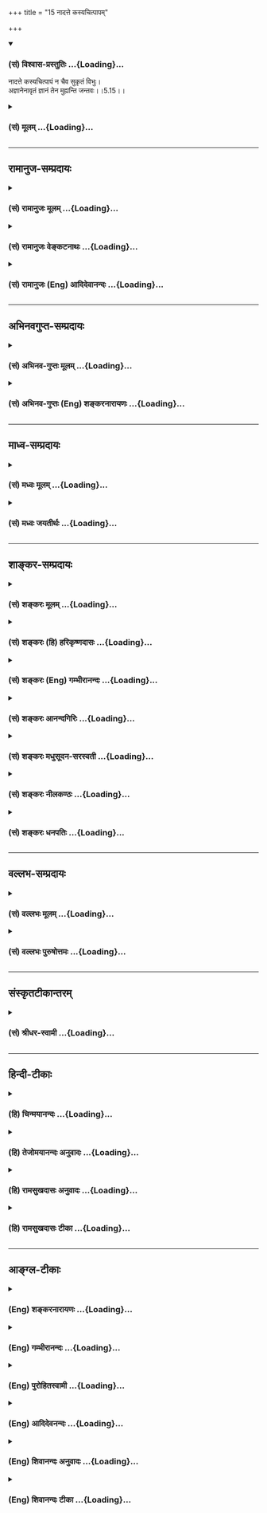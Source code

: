+++
title = "15 नादत्ते कस्यचित्पापम्"

+++
<div class="js_include" newlevelforh1="3" title="(सं) विश्वास-प्रस्तुतिः" unfilled url="/purANam/mahAbhAratam/06-bhIShma-parva/02-bhagavad-gItA-parva/saMskRtam/vishvAsa-prastutiH/05_karma-saMnyAsa-yogaH/15_nAdatte_kasyachit.md">
<details open><summary><h3>(सं) विश्वास-प्रस्तुतिः ...{Loading}...</h3></summary>

नादत्ते कस्यचित्पापं न चैव सुकृतं विभुः।  
अज्ञानेनावृतं ज्ञानं तेन मुह्यन्ति जन्तवः।।5.15।।
</details>
</div>
<div class="js_include collapsed" newlevelforh1="3" title="(सं) मूलम्" unfilled url="/purANam/mahAbhAratam/06-bhIShma-parva/02-bhagavad-gItA-parva/saMskRtam/mUlam/05_karma-saMnyAsa-yogaH/15_nAdatte_kasyachit.md">
<details><summary><h3>(सं) मूलम् ...{Loading}...</h3></summary>

नादत्ते कस्यचित्पापं न चैव सुकृतं विभुः।  
अज्ञानेनावृतं ज्ञानं तेन मुह्यन्ति जन्तवः।।5.15।।
</details>
</div>


_________________
## रामानुज-सम्प्रदायः
<div class="js_include collapsed" newlevelforh1="3" title="(सं) रामानुजः मूलम्" unfilled url="/purANam/mahAbhAratam/06-bhIShma-parva/02-bhagavad-gItA-parva/saMskRtam/rAmAnujaH/mUlam/05_karma-saMnyAsa-yogaH/15_nAdatte_kasyachit.md">
<details><summary><h3>(सं) रामानुजः मूलम् ...{Loading}...</h3></summary>

।।5.15।।**कस्यचित्** स्वसम्बन्धितया अभिमतस्य पुत्रादेः **पापं** दुःखं
**न आदत्ते** न अपनुदति कस्यचित् प्रतिकूलतया अभिमतस्य **सुकृतं** सुखं **च
न** आदत्ते न अपनुदति। यतः अयं **विभुः** न क्वाचित्कः न
देवादिदेहाद्यसाधारणदेशः अत एव न कस्यचित् सम्बन्धी न कस्यचित् प्रतिकूलः
च। सर्वम् इदं वासनाकृतम्। एवंस्वभावस्य कथम् इयं विपरीतवासना उत्पद्यते
**अज्ञानेन आवृतं ज्ञानम्** ज्ञानविरोधिना पूर्वपूर्वकर्मणा
स्वफलानुभवयोग्यत्वाय अस्य ज्ञानम् आवृतं संकुचितम् तेन ज्ञानावरणरूपेण
कर्मणा देवादिदेहसंयोगः तत्तदात्माभिमानरूपमोहः च जायते। ततः च
तथाविधात्माभिमानवासना तदुचितकर्मवासना च। वासनातो विपरीतात्माभिमानः
कर्मारम्भश्च उपपद्यते।  
  
सर्वं ज्ञानप्लवेनैव वृजिनं संतरिष्यसि (गीता 4।36)ज्ञानाग्निः सर्वकर्माणि
भस्मसात्कुरुते तथा (गीता 4।37)न हि ज्ञानेन सदृशं पवित्रम् (गीता 4।38)
इति पूर्वोक्तं स्वकाले संगमयति

</details>
</div>
<div class="js_include collapsed" newlevelforh1="3" title="(सं) रामानुजः वेङ्कटनाथः" unfilled url="/purANam/mahAbhAratam/06-bhIShma-parva/02-bhagavad-gItA-parva/saMskRtam/rAmAnujaH/venkaTanAthaH/05_karma-saMnyAsa-yogaH/15_nAdatte_kasyachit.md">
<details><summary><h3>(सं) रामानुजः वेङ्कटनाथः ...{Loading}...</h3></summary>

  
  
।।5.15।। आत्मनोऽकर्तृत्वादिकस्य वासनायाः कर्तृत्वादिकस्य च विवरणंनादत्ते
इति श्लोकस्यार्धद्वयम्।
परगतपापसुकृतयोरादानप्रसङ्गाभावात्तत्प्रतिषेधोऽनुचितः अतस्तत्कार्यं दुःखं
सुखं च लक्ष्यते तत्रापि परगतसुखदुःखयोः स्वस्मिन्नाकर्षणं न शक्यम्
अतस्तदपनयनमात्रं विवक्षितमित्यभिप्रायेणाह कस्यचिदिति। कस्यचित् इत्यनेन
सूचितमपनोदनहेतुविशेषं
दर्शयितुंस्वसम्बन्धितयाऽभिमतस्येत्याद्युक्तम्। आदत्ते इत्यस्य
करोत्याद्यर्थत्वानौचित्यादपहरणार्थत्वे च प्रयोगादपहरणनिषेधेनैव तुल्यतया
करणनिषेधसिद्धेःनापनुदतीति व्याख्यातम्। विभुरिति न
परिमाणविशेषाद्यभिप्रायम् जीवस्याणुतया श्रुत्यादिसिद्धेः। नापि
प्रभुत्वपरम् अत्रानुपयुक्तत्वात्।
अतस्तत्तत्कर्मानुकूलसमस्तदेहानुप्रवेशयोग्यतामात्रं प्रतिनियतदेशराहित्यं
विवक्षितम्। अतएव आगन्तुकेषु मित्रामित्रादिषु सम्बन्धित्वं प्रतिकूलत्वं च
आगन्तुकानां तत्तद्देहानामेव न त्वात्मन इति सिध्यति। तत एव
चानुकूलप्रतिकूलपुरुषविषयदुःखाद्यपनयनमौपाधिकमित्यायातम्। तदेवं
कार्याभावौपयिकहेत्वभावप्रतिपादनपरो विभुशब्द इत्यभिप्रायेणाह यतोऽयमिति।
उत्तरार्धोत्थानाय शङ्कते एवंस्वभावस्येति। विपरीतवासना
स्वभावविरुद्धवासनेत्यर्थः। अत्रोत्तरम् अज्ञानेनावृतं ज्ञानम् इति। अविद्या
कर्मसंज्ञाऽन्या तृतीया शक्तिरिष्यते। यया क्षेत्रज्ञशक्तिः सा वेष्टिता
नृप सर्वगा।। संसारतापानखिलानवाप्नोत्यतिसन्ततान्। तया तिरोहितत्वाच्च
शक्तिः क्षेत्रज्ञसंज्ञिता।। सर्वभूतेषु भूपाल तारतम्येन वर्तते
वि.पु.6।8।6163 इति भगवत्पराशरवचनमनुस्मरन्नाहज्ञानविरोधिनेति। अत्र
नञस्तदन्यतदभावार्थत्वमावरणानुपयुक्तमिति भावः। स्वफलेत्यादि
नह्यसावसङ्कुचितज्ञानसंसारतापानुभवयोग्य इति भावः।
अत्यन्तविलोपपरिहारायावरणशब्दोपचरितमाह सङ्कुचितमिति। नहि
विज्ञातुर्विज्ञातेर्विपरिलोपो विद्यते बृ.उ.4।3।30 इत्यादिश्रुतिसिद्धमनेन
स्मारितम्। देवादिदेहसंयोग इति जन्तुशब्दाभिप्रेतोऽर्थः। स च मोहजनने कर्मणो
द्वारम्। शङ्कोत्तरत्वमाह ततश्चेति। आत्मनि
प्रतिषिद्धस्येष्टानिष्टाचरणस्यान्यहेतुतामाह वासनात इति।  
  

</details>
</div>
<div class="js_include collapsed" newlevelforh1="3" title="(सं) रामानुजः (Eng) आदिदेवानन्दः" unfilled url="/purANam/mahAbhAratam/06-bhIShma-parva/02-bhagavad-gItA-parva/saMskRtam/rAmAnujaH/english/AdidevAnandaH/05_karma-saMnyAsa-yogaH/15_nAdatte_kasyachit.md">
<details><summary><h3>(सं) रामानुजः (Eng) आदिदेवानन्दः ...{Loading}...</h3></summary>

5.15 Because, It, the Atman is 'all-pervading', i.e., is not limited to
particular area or space included in the bodies of gods, men etc.; It is
not the relative or the enemy of any one. For this reason It does not
take away or remove the evil or suffering of anyone such as a son who is
related and therefore dear to one; nor does It take away, i.e., remove
the happiness of anyone whom It deems with aversion. All this is the
effect of Vasanas or subtle impressions of Prakrti. How does do these
contrary Vasanas originte in the case of one whose intrinsic nature is a
described above; In answer it is said that knowledge is enveloped by the
darkness of ignorance. The Atman's knowledge is enveloped, i.e.,
contracted by preceding Karmas which are opposed to knowledge, so that a
person may be alified to experience the fruits of his own Karma. It is
by this Karma, which contracts knowledge, and can join the Jiva with the
bodies of gods etc., that the misconception that the bodies are the
selves is produced. Conseently there will originate the Vasanas or the
unconscious subtle impressions born of such misapprehension of the self
and the inclination to undertake actions corresponding to them. Sri
Krsna now brings into proper seence what has been taught before in the
following verses: 'You will completely cross over the sea of all your
sins with the boat of knowledge' (4.36), and 'The fire of knowledge
reduces all Karmas to ashes in the same way' (4.37), and 'For there is
no purifier here eal to knowledge' (4.38).

</details>
</div>


_________________
## अभिनवगुप्त-सम्प्रदायः
<div class="js_include collapsed" newlevelforh1="3" title="(सं) अभिनव-गुप्तः मूलम्" unfilled url="/purANam/mahAbhAratam/06-bhIShma-parva/02-bhagavad-gItA-parva/saMskRtam/abhinava-guptaH/mUlam/05_karma-saMnyAsa-yogaH/15_nAdatte_kasyachit.md">
<details><summary><h3>(सं) अभिनव-गुप्तः मूलम् ...{Loading}...</h3></summary>

।।5.15।। अत एव क्रियातत्फलयोरभावे विधिफलस्यापि नादृष्टकृतता काचित्
इत्यर्धेन अभिधाय अर्धान्तरेण संसारिणः प्रति तत्समर्थनं कर्तुमाह नादत्ते
इति। पापादीनि नैतत्कृतानि किं तु निजेन अज्ञानेन कृतानि शङ्कयेव अमृते
विषयम् +++(omits पापादीनि विषम्)+++।

</details>
</div>
<div class="js_include collapsed" newlevelforh1="3" title="(सं) अभिनव-गुप्तः (Eng) शङ्करनारायणः" unfilled url="/purANam/mahAbhAratam/06-bhIShma-parva/02-bhagavad-gItA-parva/saMskRtam/abhinava-guptaH/english/shankaranArAyaNaH/05_karma-saMnyAsa-yogaH/15_nAdatte_kasyachit.md">
<details><summary><h3>(सं) अभिनव-गुप्तः (Eng) शङ्करनारायणः ...{Loading}...</h3></summary>

5.15 Nadatte etc. The sinful acts and the like have been effected not by
the Soul; but they have been effected by the Illusion belonging to It,
just as a poison is effected in the nectar by a doubt. Therefore-

</details>
</div>


_________________
## माध्व-सम्प्रदायः
<div class="js_include collapsed" newlevelforh1="3" title="(सं) मध्वः मूलम्" unfilled url="/purANam/mahAbhAratam/06-bhIShma-parva/02-bhagavad-gItA-parva/saMskRtam/madhvaH/mUlam/05_karma-saMnyAsa-yogaH/15_nAdatte_kasyachit.md">
<details><summary><h3>(सं) मध्वः मूलम् ...{Loading}...</h3></summary>

।।5.15।। Sri Madhvacharya did not comment on this sloka.

</details>
</div>
<div class="js_include collapsed" newlevelforh1="3" title="(सं) मध्वः जयतीर्थः" unfilled url="/purANam/mahAbhAratam/06-bhIShma-parva/02-bhagavad-gItA-parva/saMskRtam/madhvaH/jayatIrthaH/05_karma-saMnyAsa-yogaH/15_nAdatte_kasyachit.md">
<details><summary><h3>(सं) मध्वः जयतीर्थः ...{Loading}...</h3></summary>

।।5.15।। Sri Jayatirtha did not comment on this sloka.

</details>
</div>


_________________
## शाङ्कर-सम्प्रदायः
<div class="js_include collapsed" newlevelforh1="3" title="(सं) शङ्करः मूलम्" unfilled url="/purANam/mahAbhAratam/06-bhIShma-parva/02-bhagavad-gItA-parva/saMskRtam/shankaraH/mUlam/05_karma-saMnyAsa-yogaH/15_nAdatte_kasyachit.md">
<details><summary><h3>(सं) शङ्करः मूलम् ...{Loading}...</h3></summary>

।।5.15।। **न आदत्ते** न च गृह्णाति भक्तस्यापि **कस्यचित् पापम्।** न
**चैव** आदत्ते **सुकृतं** भक्तैः प्रयुक्तं **विभुः।** किमर्थं तर्हि
भक्तैः पूजादिलक्षणं यागदानहोमादिकं च सुकृतं प्रयुज्यते इत्याह **अज्ञानेन
आवृतं ज्ञानं** विवेकविज्ञानम् **तेन मुह्यन्ति** करोमि कारयामि भोक्ष्ये
भोजयामि इत्येवं मोहं गच्छन्ति अविवेकिनः संसारिणो **जन्तवः**।।

</details>
</div>
<div class="js_include collapsed" newlevelforh1="3" title="(सं) शङ्करः (हि) हरिकृष्णदासः" unfilled url="/purANam/mahAbhAratam/06-bhIShma-parva/02-bhagavad-gItA-parva/saMskRtam/shankaraH/hindI/harikRShNadAsaH/05_karma-saMnyAsa-yogaH/15_nAdatte_kasyachit.md">
<details><summary><h3>(सं) शङ्करः (हि) हरिकृष्णदासः ...{Loading}...</h3></summary>

।।5.15।। वास्तवमें तो विभु ( सर्वव्यापी परमात्मा ) किसी भक्तके पापको भी
ग्रहण नहीं करता और भक्तोंद्वारा अर्पण किये हुए सुकृतको भी वह नहीं लेता।
तो फिर भक्तोंद्वारा पूजा आदि अच्छे कर्म एवं यज्ञ दान होम आदि सुकृत कर्म
किस लिये अर्पण किये जाते हैं इसपर कहते हैं जीवोंका विवेकविज्ञान अज्ञानसे
ढका हुआ है। इस कारण अविवेकी संसारी जीव ही करता हूँ कराता हूँ खाता हूँ
खिलाता हूँ इस प्रकार मोहको प्राप्त हो रहे हैं।

</details>
</div>
<div class="js_include collapsed" newlevelforh1="3" title="(सं) शङ्करः (Eng) गम्भीरानन्दः" unfilled url="/purANam/mahAbhAratam/06-bhIShma-parva/02-bhagavad-gItA-parva/saMskRtam/shankaraH/english/gambhIrAnandaH/05_karma-saMnyAsa-yogaH/15_nAdatte_kasyachit.md">
<details><summary><h3>(सं) शङ्करः (Eng) गम्भीरानन्दः ...{Loading}...</h3></summary>

5.15 Vibhuh, the Omnipresent; na adatte, neither accetps; kasyacit,
anybody's-even a adevotee's; papam, sin; na ca eva, nor even; does He
accept sukrtam, virtue offered by devotees. Why then are such virtuous
acts as worship etc. as also sacrifices, charity, oblation, etc. worship
etc. as also sacrifices, charity, oblation, etc. offered by devotees; To
this the Lord says: Jnanam, knowledge, discriminating wisdom; remains
avrtam, covered; ajnanena, by ignorance. Tena, thery; jantavah, the
creatures, the non-discriminating people in the world; muhyanti, become
deluded thus-'I do; I make others do; I eat; I make others eat.'

</details>
</div>
<div class="js_include collapsed" newlevelforh1="3" title="(सं) शङ्करः आनन्दगिरिः" unfilled url="/purANam/mahAbhAratam/06-bhIShma-parva/02-bhagavad-gItA-parva/saMskRtam/shankaraH/AnandagiriH/05_karma-saMnyAsa-yogaH/15_nAdatte_kasyachit.md">
<details><summary><h3>(सं) शङ्करः आनन्दगिरिः ...{Loading}...</h3></summary>

।।5.15।। कर्तृत्वभोक्तृत्वैश्वर्याण्यात्मनोऽविद्याकृतानीत्युक्तमिदानीमीश्वरे
संन्यस्तसमस्तव्यापारस्य तदेकशरणस्य दुरितं सुकृतं वा तदनुग्रहार्थं
भगवानादत्ते मदेकशरणो मत्प्रीत्यर्थं कर्म कुर्वाणो
दुष्कृताद्यनुमोदनेनानुग्राह्यो मयेति प्रत्ययभाक्त्वादित्याशङ्क्य सोऽपि
परमार्थतो नास्यास्त्यविक्रियत्वादित्याह **परमार्थतस्त्विति।**
पूर्वार्धगतान्यक्षराणि व्याख्यायाकाङ्क्षापूर्वकमुत्तरार्धमवतार्य
व्याचष्टे **किमर्थमित्यादिना।**

</details>
</div>
<div class="js_include collapsed" newlevelforh1="3" title="(सं) शङ्करः मधुसूदन-सरस्वती" unfilled url="/purANam/mahAbhAratam/06-bhIShma-parva/02-bhagavad-gItA-parva/saMskRtam/shankaraH/madhusUdana-sarasvatI/05_karma-saMnyAsa-yogaH/15_nAdatte_kasyachit.md">
<details><summary><h3>(सं) शङ्करः मधुसूदन-सरस्वती ...{Loading}...</h3></summary>

।।5.15।। नन्वीश्वरः कारयिता जीवः कर्ता। तथाच श्रुतिःएष उ ह्येव साधु कर्म
कारयति तं यमेभ्यो लोकेभ्य उन्निनीषते एष उ एवासाधु कर्म कारयति तं यमधो
निनीषते इत्यादिः। स्मृतिश्चअज्ञो जन्तुरनीशोऽयमात्मनः सुखदुःखयोः।
ईश्वरप्रेरितो गच्छेत्स्वर्गं वा श्वभ्रमेव वा।। इति। तथाच जीवेश्वरयोः
कर्तृत्वकारयितृत्वाभ्यां भोक्तृत्वभोजयितृत्वाभ्यां
चपापपुण्यलेपसंभवात्कथमुक्तं स्वभावस्तु प्रवर्तत इति तत्राह परमार्थतः
विभुः परमेश्वरः कस्यचिज्जीवस्य पापं सुकृतं च नैवादत्ते परमार्थतो जीवस्य
कर्तृत्वाभावात् परमेश्वरस्य च कारयितृत्वाभावात्। कथं तर्हि श्रुतिः
स्मृतिर्लोकव्यवहारश्च तत्राह अज्ञानेनावरणविक्षेपशक्तिमता मायाख्येनानृतेन
तमसा आवृतमाच्छादितं ज्ञानं जीवेश्वरजगद्भेदभ्रमाधिष्ठानभूतं नित्यं
स्वप्रकाशं सच्चिदानन्दरूपमद्वितीयं परमार्थसत्यं तेन स्वरूपावरणेन
मुह्यन्ति
प्रमातृप्रमेयप्रमाणकर्तृकर्मकरणभोक्तृभोग्यभोगाख्यनवविधसंसाररूपं
मोहमतस्मिंस्तदवभासरूपं विक्षेपं गच्छन्ति जन्तवो जननशीलाः संसारिणो
वस्तुस्वरूपादर्शिनः।
अकर्त्रभोक्तृपरमानन्दाद्वितीयात्मस्वरूपादर्शननिबन्धनो
जीवेश्वरजगद्भेदभ्रमःप्रतीयमानो वर्तते मूढानाम्। तस्यां चावस्थायां
मूढप्रत्ययानुवादिन्यावेते श्रुतिस्मृती वास्तवाद्वैतबोधिवाक्यशेषभूते इति
न दोषः।

</details>
</div>
<div class="js_include collapsed" newlevelforh1="3" title="(सं) शङ्करः नीलकण्ठः" unfilled url="/purANam/mahAbhAratam/06-bhIShma-parva/02-bhagavad-gItA-parva/saMskRtam/shankaraH/nIlakaNThaH/05_karma-saMnyAsa-yogaH/15_nAdatte_kasyachit.md">
<details><summary><h3>(सं) शङ्करः नीलकण्ठः ...{Loading}...</h3></summary>

।।5.15।। ननुएष ह्येव साधु कर्म कारयति तं यमेभ्यो लोकेभ्य उन्निनीषते एष
ह्येवासाधु कर्म कारयति तं यमधो निनीषते इति श्रुत्या परमेश्वरे
कारयितृत्वं बोध्यते। तत्कथमुच्यतेस्वभावस्तु प्रवर्तते इति तत्राह
**नादत्त इति।** कस्यचित्कर्तुः पापमयं नादत्ते नापि सुकृतम्।
कारयितृत्वाभावात्। यतो विभुर्व्यापकः। निष्क्रिय इति यावत्। सक्रियो
ह्यन्यं प्रवर्तयति तदीयं पापं पुण्यं वा लभते। अयं तु न तथा किंतु
सूर्यवत् प्रकाशत एव नतु स्वप्रकाश्यानां कर्त्रादीनां कर्मणा संबध्यते इति
भावः। कारयितृत्वमप्यस्य सत्तामात्रेण सूर्यवत्। यथा घटः प्रकाशते सविता
प्रकाशयतीति नोदाहृतश्रुतिविरोधः। कथं तर्हि ईश्वराराधनार्थं कर्माणि
कुर्वन्ति तदकरणाच्च बिभ्यतीत्याशङ्क्याह **अज्ञानेनेति।** यथा हि
महाराजस्य सार्वभौमस्याहं सर्वेश्वरो निर्वृतोऽस्मीति ज्ञानं अज्ञानेन
सौषुप्तेनावृतं चेत्स तत्र विविधानि परचक्रादीनि महान्ति संकटशतानि पश्यति
अहो अहं दीनोऽस्मिदुःख्यस्मीति च मुह्यति तद्वदेते जन्तवः स्वस्याहं
ब्रह्मास्मीति प्रमाणेन ब्रह्मभावमजानन्त ईश्वरादात्मानं पृथङ्मन्यमाना
ईशात्मनोः सेव्यसेवकभावं च पश्यन्तो मुह्यन्ति। तथाच श्रुतिःअथ योऽन्यां
देवतामुपास्तेऽन्योऽसावन्योऽहमिति न स वेद यथा पशुरेव स देवानाम् इति। एष
ह्येवेति श्रुतिरपि भ्रान्तजनव्यवहारविषयैवेति भावः।

</details>
</div>
<div class="js_include collapsed" newlevelforh1="3" title="(सं) शङ्करः धनपतिः" unfilled url="/purANam/mahAbhAratam/06-bhIShma-parva/02-bhagavad-gItA-parva/saMskRtam/shankaraH/dhanapatiH/05_karma-saMnyAsa-yogaH/15_nAdatte_kasyachit.md">
<details><summary><h3>(सं) शङ्करः धनपतिः ...{Loading}...</h3></summary>

।।5.15।। ननु यः परमेश्वरैकशरणो ब्रह्मणि संन्यस्तसमस्तकर्मा यानि
पुण्यपापानि करोति तानि क्व गच्छन्ति। लिप्यते न स पापेन पद्मपत्रमिवाम्भसा
इत्यनेन तस्य लेपाभावोक्तेः। तथाच स्वस्य भक्तस्य पुण्यं च पापं च
तदसुग्रहार्थ भगवानादत्ते इति चेत्तत्राह **नेति।** विभुः परमेश्वरः
कस्यचित्स्वभक्तस्यापि पापं नादत्ते न गृह्णाति। तथा भक्तैः समर्पितं
सुकृतं पूर्णकामत्वान्न चैवादत्ते। ननु परमार्थतो
जीवस्यापीश्वराव्यतिरेकात्कर्तृत्वाद्यभावः ईश्वरस्य सुतरां अतः
किमर्थमीश्वरात्स्वस्य भेदं प्रकल्प्य परमेश्वरो भजनीयोऽहं तस्य
भक्तस्तदर्थं मया पूजायागदानहोमादिलक्षणं कर्मानुष्ठेयमिति बुद्य्धा
परमेश्वरैकशरणैरन्यैश्चाहं कर्म करोमि कारयामि तस्य फलं भोक्ष्ये भोजयामीति
बुद्य्धा कर्माण्यनुष्ठीयन्त इति चेत्तत्राह। अज्ञानेनावृतं
कर्तृत्वादिविनिर्मुक्तोऽहमस्मीति विवेकज्ञानम्।
वसिष्ठोऽप्याहविवेकमाच्छादयति जगन्ति जनयत्यलम् इति। पूर्वप्रस्तुताऽविद्या
तेन जन्तवो मुह्यन्ति मोहं गच्छन्ति। यथा शुक्तिज्ञानं शुक्त्यज्ञानेनावृतं
तेन रजतमिदमिति पुरुषाणां मोहस्तथाहमुपासक ईश्वरार्थं कर्म करोभ्यहं कर्ता
कारयिता भोक्ता भोजयितेत्येवं मुह्यन्तीत्यर्थः। ज्ञानं
जीवेश्वरजगद्भेदभ्रमाधिष्ठानभूतं स्वप्रकाशं सच्चिदानन्दरुपं परमार्थमिति
तु लोकप्रसिद्धज्ञानपदार्थत्यागे बीजाभावमभिप्रेत्याचार्यैर्न
व्याख्यातमिति बोध्यम्। एतेन ननु भक्ताननुगृह्णतोऽभक्तान्निगृह्णतश्च
वैषम्योपलम्भात्कथमाप्तकामत्वमत आह **अज्ञानेनेति।** निग्रहोऽपि
दण्डरुपोऽनुग्रह एवेत्येवमज्ञानेन सर्वत्र समः परमेश्वर इत्येवंभूतं
ज्ञानमावृतं तेन हेतुना जन्तवो जीवा मुह्यन्ति। भगवति वैषम्यं मन्यन्त
इत्यर्थ इति प्रत्युक्तम्। ज्ञानं प्रकाशयति। ज्ञाननिर्धूतकल्मषा
इत्यत्राभिमततद्य्वतिरिक्तज्ञानपदार्थकल्पनानुपपतेश्च। यत्त्वितरैः
स्वभावस्तु प्रवर्तत इत्यत्रान्तःकरणं प्रवर्तत इति
व्याख्याय৷৷৷৷नन्वेवंसति देवदत्तः पापी यज्ञदत्तः सुकृतीत्यादिव्यवहाराणां
का गतिरित्यत आह **नादत्ते इति।** चिच्चिदात्मा कस्य
ज्ञानशक्तिक्रियाशक्त्याधारत्वगुणयोगात्कशब्दस्यान्तःकरणस्य पापं सुकृतं च
नादत्ते नात्मसंबन्धि करोति। तत्र हेतुमाह **विभुरिति।** अपरिणामीत्यर्थः।
कथंतर्ह्ययं लोकव्यवहारस्तत्राह **अज्ञानेनेति।**
अज्ञानेनाज्ञानपरिणामरुपेणान्तःकरणेन ज्ञानं स्वरुपमावृतम्।
अन्योन्यतादात्म्याध्यासविषयभावं गमितमित्यर्थः। तेन कारणेन
जन्तवोऽज्ञामनुष्या मुह्यन्ति। आत्मगतत्वेन
सुकृतदुष्कृतादिव्यवहरन्तीत्यर्थ इति व्याख्यातं तदुपेक्ष्यम्।
मुख्यवृत्त्या सभ्यक् वाक्यार्थसंभवे गौण्यादिवृत्त्याश्रयणस्य
क्लिष्टकल्पनायाश्चान्याय्यत्वात्।

</details>
</div>


_________________
## वल्लभ-सम्प्रदायः
<div class="js_include collapsed" newlevelforh1="3" title="(सं) वल्लभः मूलम्" unfilled url="/purANam/mahAbhAratam/06-bhIShma-parva/02-bhagavad-gItA-parva/saMskRtam/vallabhaH/mUlam/05_karma-saMnyAsa-yogaH/15_nAdatte_kasyachit.md">
<details><summary><h3>(सं) वल्लभः मूलम् ...{Loading}...</h3></summary>

।।5.15।। यस्मादेवं तस्मान्नादत्ते न भजते पापं पुण्यं च कारयितृत्वं च
तत्साधकतमविसर्जनादेवोपयुज्यते। बुद्धीन्द्रियमनःप्राणान् भाग.10।87।2
इत्यादिवाक्यात्तैर्भोगमोक्षोपायप्रवृत्तौ तदात्मैवेह हेतुरिति तत्त्वम्।
अतः स्वभावकृतं सर्वम्। ननु तदेशभूता अपि एते आत्मनः कथं प्राकृतत्वभावेन
सम्मुह्यन्ति स्वरूपाज्ञानादित्याह अज्ञानेनेति। तत्र ज्ञानं स्वरूपविषयकं
अज्ञानेनाविद्यायाः प्रथमपर्वस्वरूपाज्ञानेनावृतं ततोऽन्यपर्वभिः
प्राणान्तःकरणेन्द्रियदेहाध्यासैः वस्तुतस्तु विचित्ररिरंसावतो भगवतो
नित्या आज्ञाकारिण्यो द्वादशशक्तयो मुख्याःगिरा पृष्ट्या इत्यादिना
निरूपिता भागवते। तत्र मायाख्याया अशंद्वयं विद्याविद्येति। भगवदाज्ञयैव
विद्यया आत्मनां स्वरूपगमकात्सत्त्वानुगुण्यात् अविद्यया च विपरीतस्वभावया
कर्मजन्ममरणादिपर्यावर्तगम इतरानुगुण्यात् अन्यथा स्वरूपवैचित्र्यं न
स्यादित्यज्ञानेनावृतमात्मनां स्वरूपज्ञानम्। उक्तं चविद्याविद्ये मम तनू
विद्ध्युद्धव शरीरिणाम्। मोक्षबन्धकरी आद्ये मायया मे विनिर्मिते
भाग.11।11।3 इति। पञ्चपर्वा त्वविद्येयं जीवगा मायया कृता इति। अतस्तेन
जन्तवो भवन्तो मुह्यन्ति। स्वयमेवात्मनि कर्तृत्वादिस्वभावं सृजन्ति न
परमात्मेति सिद्धान्तः।

</details>
</div>
<div class="js_include collapsed" newlevelforh1="3" title="(सं) वल्लभः पुरुषोत्तमः" unfilled url="/purANam/mahAbhAratam/06-bhIShma-parva/02-bhagavad-gItA-parva/saMskRtam/vallabhaH/puruShottamaH/05_karma-saMnyAsa-yogaH/15_nAdatte_kasyachit.md">
<details><summary><h3>(सं) वल्लभः पुरुषोत्तमः ...{Loading}...</h3></summary>

  
  
।।5.15।। यतः प्रभुर्न सृजत्यतः कस्यचित् पापपुण्यादिकमङ्गीकृत्य फलं न
ददातीत्याह नादत्त इति। विभुः अनियम्यः स्वेच्छयैव सर्वफलदानसमर्थः
कस्यचित् जीवस्य पापं पापरूपं कर्म न आदत्ते नाङ्गीकरोति तदङ्गीकृत्य
नरकादिफलं न ददातीत्यर्थः। सुकृतं च नैवाङ्गीकरोति तदङ्गीकारेण
स्वर्गादिसुखं न ददातीत्यर्थः। विभुत्वात् स्वक्रीडेच्छयैव यथासुखं करोतीति
भावः। तर्हि एष एव तं ह्येवैनं साधु कर्म कारयति कौ.उ.3।9 इत्यादिश्रुतिभ्य
ईश्वर एव तत्तत्कर्म कारयित्वा सर्वेभ्यः फलं ददातीति कथमुच्यते तत्राह
अज्ञानेनेति। अज्ञानेन प्रकृत्युत्पन्नेन ज्ञानं भगवत्स्वरूपात्मकं
श्रुत्यर्थरूपं वा तेन जन्तवः जीवा मुह्यन्ति मोहं प्राप्नुवन्ति अन्यथा
वदन्तीत्यर्थः। श्रुतौ तु पूर्वं तादृक्फलदानेच्छां निरूप्य पश्चात्
कर्मकारणत्वमुच्यते न तु कर्मफलत्वमागच्छति किन्तु
विचित्रेच्छात्वमेवायातीति।  
  

</details>
</div>


_________________
## संस्कृतटीकान्तरम्
<div class="js_include collapsed" newlevelforh1="3" title="(सं) श्रीधर-स्वामी" unfilled url="/purANam/mahAbhAratam/06-bhIShma-parva/02-bhagavad-gItA-parva/saMskRtam/shrIdhara-svAmI/05_karma-saMnyAsa-yogaH/15_nAdatte_kasyachit.md">
<details><summary><h3>(सं) श्रीधर-स्वामी ...{Loading}...</h3></summary>

।।5.15।। यस्मादेवं तस्मात् **नादत्त इति।** प्रयोजकोऽपि सन्प्रभुः
कस्यचित्पापं सुकृतं च नैवादत्ते न भजते। तत्र हेतुःविभुः परिपूर्णः।
आप्तकाम इत्यर्थः। यदि हि स्वार्थकामनया कारयेत्तर्हि तथा स्यात्
नत्वेतदस्ति। आप्तकामस्यैवाचिन्त्यनिजमायया तत्तत्पूर्वकर्मानुसारेण
प्रवर्तकत्वात्। ननु भक्ताननुगृह्णतोऽभक्तान्निगृह्णतश्च
वैषम्योपलम्भात्कथमाप्तकामत्वमित्यत आह **अज्ञानेनेति।** निग्रहोऽपि
दण्डरूपोऽनुग्रह एवेत्येवमज्ञानेन सर्वत्र समः परमेश्वर इत्येवंभूतं
ज्ञानमावृतम्। तेन हेतुना जन्तवो जीवा मुह्यन्ति। भगवति वैषम्यं मन्यन्त
इत्यर्थः।

</details>
</div>


_________________
## हिन्दी-टीकाः
<div class="js_include collapsed" newlevelforh1="3" title="(हि) चिन्मयानन्दः" unfilled url="/purANam/mahAbhAratam/06-bhIShma-parva/02-bhagavad-gItA-parva/hindI/chinmayAnandaH/05_karma-saMnyAsa-yogaH/15_nAdatte_kasyachit.md">
<details><summary><h3>(हि) चिन्मयानन्दः ...{Loading}...</h3></summary>

।।5.15।। विभु अर्थात् सर्वव्यापी परमात्मा न किसी के पापकर्म को ग्रहण
करता है और न पुण्य कर्म को। यह कथन पुराणों में वर्णित देवताओं की कल्पना
से भिन्न है क्योंकि वहाँ देवताओं को जीवों के पाप और पुण्य कर्मों का
लेखाजोखा रखने वालों के रूप में वर्णन किया गया है। कथा प्रेमी भक्त लोगों
को वेदान्त सिद्धांत उनके प्रेम को आघात पहुँचाने वाला प्रतीत होता है और
इसलिये वे गीता के स्थान पर श्रीकृष्ण की लीलाओं का अध्ययन कर भाव विभोर
होना अधिक पसन्द करते हैं। ईश्वर के विषय में यह धारणा है कि मेघों के ऊपर
कहीं आकाश में बैठा विश्व भर के प्राणियों के शुभअशुभ कर्मों का निरीक्षण
करते हुए उनका ख्याल रखता है जिससे प्र्ालय के पश्चात् न्याय के दिन जब
समस्त जीव उसके पास पहुँचें तो वह उनका कर्मानुसार न्याय कर सके। यह रोचक
धारणा केवल सामान्य जनों की ही हो सकती है जिनकी बुद्धि अधिक विकसित नहीं
है। समस्त विश्व के अधिष्ठानस्वरूप परमात्मा को जीवन के कर्मों से कोई
प्रयोजन हो या परिच्छिन्न वस्तुओं में उसकी कोई विशेष रुचि हो ऐसा हम नहीं
मान सकते। परमार्थ की दृष्टि से तो परिच्छिन्न जगत् का आत्यन्तिक अभाव है।
केवल आत्म विस्मृति के कारण ही उपाधियों में व्यक्त हुआ वह आत्मा कर्तृत्व
कर्म फलभोग आदि से जुड़ा हुआ प्रतीत होता है। समतल काँच के माध्यम से
निर्गत सूर्यप्रकाश में कोई विकार नहीं होता परन्तु यदि वही प्रकाश एक
प्रिज्म (आयत) में से निकले तो सात रंगों में विभाजित हो जाता है। इसी
प्रकार एकमेव अद्वितीय सर्वव्यापी परिपूर्ण परमात्मा शरीर मन और बुद्धि इन
आविद्यक उपाधियों में व्यक्त होकर नानारूप जगदाभास के रूप में प्रतीत होता
है। यहाँ ज्ञान और अज्ञान के सम्बन्ध का सुन्दर वर्णन किया गया है। अज्ञान
ज्ञान नहीं हो सकता और न ज्ञान अज्ञान का एक अंश। परस्पर विरोधी स्वभाव के
कारण इन दोनों का सह अस्तित्व सम्भव नहीं हो सकता हैं। परन्तु यहाँ कहा गया
है कि अज्ञान के द्वारा ज्ञान आवृत हुआ है यह ऐसे ही है जैसे किसी जंगल में
सर्वत्र व्याप्त अंधकार में दूर कहीं प्रकाश की किरण को देखकर कहा जा सकता
है कि वह प्रकाश अंधकार से आवृत है। अगले श्लोक में अज्ञान आवरण को दूर
करने के उपाय तथा उसकी निवृत्ति के फल को विस्तार से बताया गया है। सत्य के
अनावरण की प्रक्रिया में अज्ञान की निवृत्ति मात्र अपेक्षित है न कि ज्ञान
की उत्पत्ति। इसलिए सत्य की प्राप्ति वास्तव में सिद्ध वस्तु की ही
प्राप्ति है और कोई नवीन उपलब्धि नहीं। इसी बात को स्पष्ट करते हुए कहते
हैं

</details>
</div>
<div class="js_include collapsed" newlevelforh1="3" title="(हि) तेजोमयानन्दः अनुवादः" unfilled url="/purANam/mahAbhAratam/06-bhIShma-parva/02-bhagavad-gItA-parva/hindI/tejomayAnandaH/anuvAdaH/05_karma-saMnyAsa-yogaH/15_nAdatte_kasyachit.md">
<details><summary><h3>(हि) तेजोमयानन्दः अनुवादः ...{Loading}...</h3></summary>

।।5.15।। विभु परमात्मा न किसी के पापकर्म को और न पुण्यकर्म को ही ग्रहण
करता है; (किन्तु) अज्ञान से ज्ञान ढका हुआ है, इससे सब जीव मोहित होते
हैं।।

</details>
</div>
<div class="js_include collapsed" newlevelforh1="3" title="(हि) रामसुखदासः अनुवादः" unfilled url="/purANam/mahAbhAratam/06-bhIShma-parva/02-bhagavad-gItA-parva/hindI/rAmasukhadAsaH/anuvAdaH/05_karma-saMnyAsa-yogaH/15_nAdatte_kasyachit.md">
<details><summary><h3>(हि) रामसुखदासः अनुवादः ...{Loading}...</h3></summary>

।।5.15।। सर्वव्यापी परमात्मा न किसीके पापकर्मको और न शुभकर्मको ही ग्रहण
करता है; किन्तु अज्ञानसे ज्ञान ढका हुआ है, उसीसे सब जीव मोहित हो रहे
हैं।

</details>
</div>
<div class="js_include collapsed" newlevelforh1="3" title="(हि) रामसुखदासः टीका" unfilled url="/purANam/mahAbhAratam/06-bhIShma-parva/02-bhagavad-gItA-parva/hindI/rAmasukhadAsaH/TIkA/05_karma-saMnyAsa-yogaH/15_nAdatte_kasyachit.md">
<details><summary><h3>(हि) रामसुखदासः टीका ...{Loading}...</h3></summary>

5.15।।***व्याख्या--*'नादत्ते कस्यचित्पापं न चैव सुकृतं
विभुः'--**पूर्वश्लोकमें जिसको **'प्रभुः'** पदसे कहा गया है, उसी
परमात्माको यहाँ **'विभुः'** पदसे कहा गया है। कर्मफलका भागी होना दो
प्रकारसे होता है--जो कर्म करता है, वह भी कर्मफलका भागी होता है और जो
दूसरेसे कर्म करवाता है, वह भी कर्मफलका भागी होता है। परन्तु परमात्मा न
तो किसीके कर्मको करनेवाला है और न कर्म करवानेवाला ही है; अतः वह किसीके
भी कर्मका फलभागी नहीं हो सकता। सूर्य सम्पूर्ण जगत्को प्रकाश देता है और उस
प्रकाशके अन्तर्गत मनुष्य पाप और पुण्य-कर्म करते हैं; परन्तु उन कर्मोंसे
सूर्यका किञ्चिन्मात्र भी सम्बन्ध नहीं है। इसी प्रकार परमात्मतत्त्वसे
प्रकृति सत्ता पाती है अर्थात् सम्पूर्ण संसार सत्ता पाता है। उसीकी सत्ता
पाकर प्रकृति और उसका कार्य संसार-शरीरादि क्रियाएँ करते हैं। उन शरीरादिसे
होनेवाले पाप-पुण्योंका परमात्मतत्त्वसे किञ्चिन्मात्र भी सम्बन्ध नहीं है।
कारण कि भगवान्ने मनुष्यमात्रको स्वतन्त्रता दे रखी है; अतः मनुष्य उन
कर्मोंका फलभागी अपनेको भी मान सकता है और भगवान्को भी मान सकता है अर्थात्
सम्पूर्ण कर्मों और कर्मफलोंको भगवान्के अर्पण भी कर सकता है। जो भगवान्की
दी हुई स्वतन्त्रताका दुरुपयोग करके कर्मोंका कर्ता और भोक्ता अपनेको मान
लेता है, वह बन्धनमें प़ड़ जाता है। उसके कर्म और कर्मफलको भगवान् ग्रहण
नहीं करते। परन्तु जो मनुष्य उस स्वतन्त्रताका सदुपयोग करके कर्म और कर्मफल
भगवान्के अर्पण करता है, वह मुक्त हो जाता है। उसके कर्म और कर्मफलको
भगवान् ग्रहण करते हैं।  
  
जैसे सातवें अध्यायके पचीसवें श्लोकमें **'सर्वस्य'** पदसे और छब्बीसवें
श्लोकमें **'कश्चन'** पदसे सामान्य मनुष्योंकी बात कही गयी है, ऐसे ही यहाँ
**'कस्यचित्'** पदसे अपनेको कर्ता और भोक्ता मानकर कर्म करनेवाले सामान्य
मनुष्योंकी बात कही गयी है, न कि भक्तोंकी। कारण कि भावग्राही होनेसे
भगवान् भक्तोंके द्वारा अर्पण किये हुए पत्र, पुष्प आदि पदार्थोंको और
सम्पूर्ण कर्मोंको ग्रहण करते हैं (गीता 9। 26 27)।  
  
**'अज्ञानेनावृतं ज्ञानम्'--**स्वरूपका ज्ञान सभी मनुष्योंमें स्वतः सिद्ध
है; किन्तु अज्ञानके द्वारा यह ज्ञान ढका हुआ है। उस अज्ञानके कारण जीव
मूढ़ताको प्राप्त हो रहे हैं। अपनेको कर्मोंका कर्ता मानना मूढ़ता है (गीता
3। 27)। भगवान्के द्वारा मनुष्यमात्रको विवेक दिया हुआ है, जिसके द्वारा इस
मूढ़ताका नाश किया जासकता है। इसलिये इस अध्यायके आठवें श्लोकमें कहा गया
है कि साङ्ख्ययोगी कभी भी अपनेको किसी कर्मका कर्ता न माने और तेरहवें
श्लोकमें कहा गया है कि सम्पूर्ण कर्मोंके कर्तापनको विवेकपूर्वक मनसे छोड़
दे। शरीरादि सम्पूर्ण पदार्थोंमें निरन्तर परिवर्तन हो रहा है। स्वरूपमें
कभी कोई परिवर्तन नहीं होता। स्वरूपसे अपरिवर्तनशील होनेपर भी अपनेको
परिवर्तनशील पदार्थोंसे एक मान लेना अज्ञान है। शरीरादि सब पदार्थ बदल रहे
हैं--ऐसा जिसे अनुभव है वह स्वयं कभी नहीं बदलता। इसलिये स्वयंके बदलनेका
अनुभव किसीको नहीं होता। अतः मैं बदलनेवाला नहीं हूँ--इस प्रकार
परिवर्तनशील पदार्थोंसे अपनी असङ्गताका अनुभव कर लेनेसे अज्ञान मिट जाता है
और तत्त्वज्ञान स्वतः प्रकाशित हो जाता है। कारण कि प्रकृतिके कार्यसे अपना
सम्बन्ध मानते रहनेसे ही तत्त्वज्ञान ढका रहता है।**'अज्ञान'** शब्दमें जो
**'नञ्'**समास है, वह ज्ञानके अभावका वाचक नहीं है, प्रत्युत अल्पज्ञान
अर्थात् अधूरे ज्ञानका वाचक है। कारण कि ज्ञानका अभाव कभी होता ही नहीं,
चाहे उसका अनुभव हो या न हो। इसलिये अधूरे ज्ञानको ही अज्ञान कहा जाता है।
इन्द्रियोंका और बुद्धिका ज्ञान ही अधूरा ज्ञान है। इस अधूरे ज्ञानको
महत्त्व देनेसे, इसके प्रभावसे प्रभावित होनेसे वास्तविक ज्ञानकी ओर दृष्टि
जाती ही नहीं--यही अज्ञानके द्वारा ज्ञानका आवृत होना है। इन्द्रियोंका
ज्ञान सीमित है। इन्द्रियोंके ज्ञानकी अपेक्षा बुद्धिका ज्ञान असीम है।
परन्तु बुद्धिका ज्ञान मन और इन्द्रियोंके ज्ञान-(जानने और न जानने-) को ही
प्रकाशित करता है अर्थात् बुद्धि अपने विषय-पदार्थोंको ही प्रकाशित करती
है। बुद्धि जिस प्रकृतिका कार्य है और जिस बुद्धिका कारण प्रकृति है, उस
प्रकृतिको बुद्धि प्रकाशित नहीं करती। बुद्धि जब प्रकृतिको भी प्रकाशित नही
कर सकती, तब प्रकृतिसे अतीत जो चेतन-तत्त्व है, उसे कैसे प्रकाशित कर सकती
है! इसलिये बुद्धिका ज्ञान अधूरा ज्ञान है।  
  
**'तेन मुह्यन्ति जन्तवः'--**भगवान्ने **'जन्तवः'** पद देकर मानो
मनुष्योंकी ताड़ना की है कि जो मनुष्य अपने विवेकको महत्त्व नहीं देते, वे
वास्तवमें जन्तु अर्थात् पशु ही हैं,**(टिप्पणी प₀ 303)** क्योंकि उनके और
पशुओंके ज्ञानमें कोई अन्तर नहीं है। आकृतिमात्रसे कोई मनुष्य नहीं होता।
मनुष्य वही है, जो अपने विवेकको महत्त्व देता है। इन्द्रियोंके द्वारा भोग
तो पशु भी भोगते हैं; पर उन भोगोंको भोगना मनुष्य-जीवनका लक्ष्य नहीं है।
मनुष्य-जीवनका लक्ष्य सुख-दुःखसे रहित तत्त्वको प्राप्त करना है। जिनको
अपने कर्तव्य और अकर्तव्यका ठीक-ठीक ज्ञान है, वे मनुष्य साधक कहलानेयोग्य
हैं। अपनेको कर्मोंका कर्ता मान लेना तथा कर्मफलमें हेतु बनकर सुखी-दुःखी
होना ही अज्ञानसे मोहित होना है। पापपुण्य हमें करने पड़ते हैं इनसे हम
कैसे छूट सकते हैं सुखीदुःखी होना हमारे कर्मोंका फल है, इनसे हम अतीत कैसे
हो सकते हैं;--इस प्रकारकी धारणा बना लेना ही अज्ञानसे मोहित होना है। जीव
स्वरूपसे अकर्ता तथा सुख-दुःखसे रहित है। केवल अपनी मूर्खताके कारण वह
कर्ता बन जाता है और कर्मफलके साथ सम्बन्ध जोड़कर सुखीदुःखी होता है। इस
मूढ़ता(अज्ञान) को ही यहाँ **'तेन'** पदसे कहा गया है। इस मूढ़तासे अज्ञानी
मनुष्य सुखी-दुःखी हो रहे हैं, इस बातको यहाँ **'तेन मुह्यन्ति जन्तवः'**
पदोंसे कहा गया है।  
  
***सम्बन्ध--***पूर्वश्लोकमें भगवान्ने बताया है कि अज्ञानके द्वारा ज्ञान
ढका जानेके कारण सब जीव मोहित हो रहे हैं। अपने विवेकके द्वारा उस अज्ञानका
नाश कर देनेपर जिस ज्ञानका उदय होता है, उसकी महिमा आगेके श्लोकमें कहते
हैं।

</details>
</div>


_________________
## आङ्ग्ल-टीकाः
<div class="js_include collapsed" newlevelforh1="3" title="(Eng) शङ्करनारायणः" unfilled url="/purANam/mahAbhAratam/06-bhIShma-parva/02-bhagavad-gItA-parva/english/shankaranArAyaNaH/05_karma-saMnyAsa-yogaH/15_nAdatte_kasyachit.md">
<details><summary><h3>(Eng) शङ्करनारायणः ...{Loading}...</h3></summary>

5.15. The Omnimanifest (Soul) takes \[upon Itself\] neither sin nor
merit \[born\] of any \[action\]. But, the perfect knowledge is clouded
by Illusion and hence the creatures are deluded.

</details>
</div>
<div class="js_include collapsed" newlevelforh1="3" title="(Eng) गम्भीरानन्दः" unfilled url="/purANam/mahAbhAratam/06-bhIShma-parva/02-bhagavad-gItA-parva/english/gambhIrAnandaH/05_karma-saMnyAsa-yogaH/15_nAdatte_kasyachit.md">
<details><summary><h3>(Eng) गम्भीरानन्दः ...{Loading}...</h3></summary>

5.15 The Omnipresent neither accepts anybody's sin nor even virtue.
Knowledge remains covered by ignorance. Thery the creatures become
deluded.

</details>
</div>
<div class="js_include collapsed" newlevelforh1="3" title="(Eng) पुरोहितस्वामी" unfilled url="/purANam/mahAbhAratam/06-bhIShma-parva/02-bhagavad-gItA-parva/english/purohitasvAmI/05_karma-saMnyAsa-yogaH/15_nAdatte_kasyachit.md">
<details><summary><h3>(Eng) पुरोहितस्वामी ...{Loading}...</h3></summary>

5.15 The Lord does not accept responsibility for any man's sin or merit.
Men are deluded because in them wisdom is submerged in ignorance.

</details>
</div>
<div class="js_include collapsed" newlevelforh1="3" title="(Eng) आदिदेवनन्दः" unfilled url="/purANam/mahAbhAratam/06-bhIShma-parva/02-bhagavad-gItA-parva/english/AdidevanandaH/05_karma-saMnyAsa-yogaH/15_nAdatte_kasyachit.md">
<details><summary><h3>(Eng) आदिदेवनन्दः ...{Loading}...</h3></summary>

5.15 The all-pervading One takes away neither the sin nor the merit of
any one. Knowledge is enveloped by ignorance. Creatures are thery
deluded.

</details>
</div>
<div class="js_include collapsed" newlevelforh1="3" title="(Eng) शिवानन्दः अनुवादः" unfilled url="/purANam/mahAbhAratam/06-bhIShma-parva/02-bhagavad-gItA-parva/english/shivAnandaH/anuvAdaH/05_karma-saMnyAsa-yogaH/15_nAdatte_kasyachit.md">
<details><summary><h3>(Eng) शिवानन्दः अनुवादः ...{Loading}...</h3></summary>

5.15 The Lord takes neither the demerit nor even the merit of any;
knowledge is enveloped by ignorance, thery beings are deluded.

</details>
</div>
<div class="js_include collapsed" newlevelforh1="3" title="(Eng) शिवानन्दः टीका" unfilled url="/purANam/mahAbhAratam/06-bhIShma-parva/02-bhagavad-gItA-parva/english/shivAnandaH/TIkA/05_karma-saMnyAsa-yogaH/15_nAdatte_kasyachit.md">
<details><summary><h3>(Eng) शिवानन्दः टीका ...{Loading}...</h3></summary>

5.15 न not; आदत्ते takes; कस्यचित् of anyone; पापम् demerit; न not; च
and; एव even; सुकृतम् merit; विभुः the Lord; अज्ञानेन by ignorance;
आवृतम् enveloped; ज्ञानम् knowledge; तेन by that; मुह्यन्ति are deluded;
जन्तवः beings.Commentary Knowledge is enveloped by ignorance. Conseently
man is deluded. He thinks; I act. I enjoy. I have done such and such a
meritourious act. I will get such and such a fruit. I will enjoy in
heaven. I will get a birth in a rich family.Of anyone even of His
devotees.Man is bound when he is identifies himself with Nature and its
effects -- body; mind; Prana or the lifeforce; and senses. He attains
freedom or Moksha when he identifies himself with the immortal;
actionless Self that dwells within his heart.When I does not act how can
God accept good or evil deeds (Cf.V.29)

</details>
</div>
